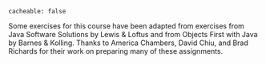 ```
cacheable: false
```

Some exercises for this course have been adapted from exercises from Java Software Solutions by Lewis & Loftus and from Objects First with Java by Barnes & Kolling. Thanks to America Chambers, David Chiu, and Brad Richards for their work on preparing many of these assignments. 
